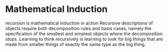 # Mathematical Induction

recursion is mathematical induction in action
Recursive descriptions of objects require both decomposition rules and basis cases, namely the specification of the smallest and simplest objects where the decomposition stops.
Learning to think recursively is learning to look for big things that are made from smaller things of exactly the same type as the big thing.